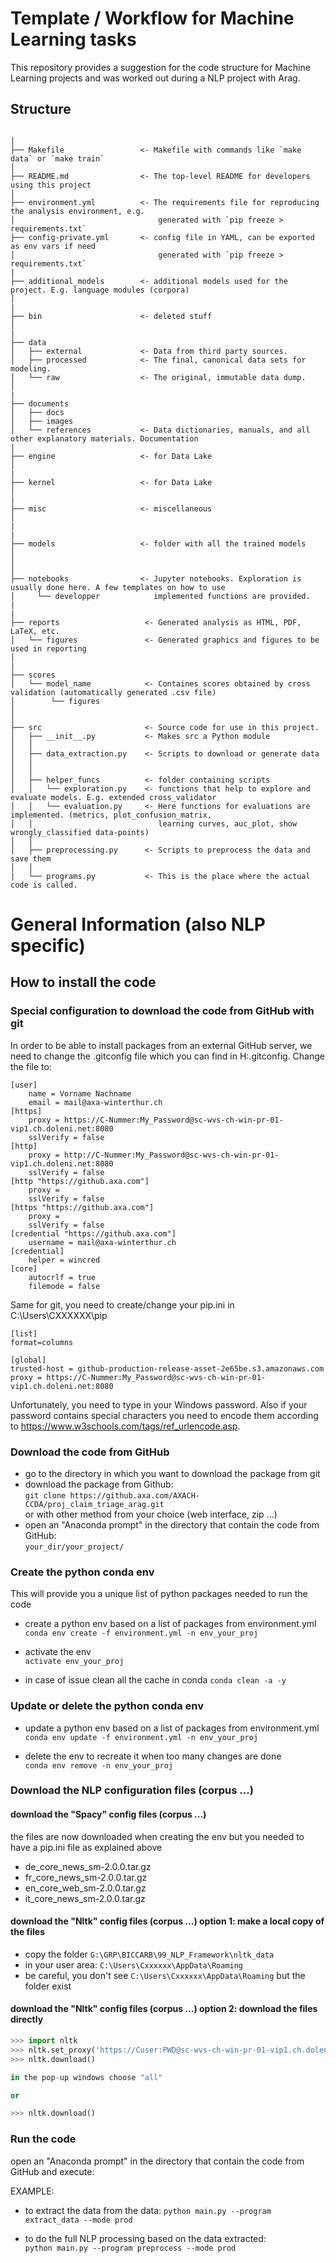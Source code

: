 # Template / Workflow for Machine Learning tasks

This repository provides a suggestion for the code structure for Machine Learning projects and was worked out during a NLP project with Arag.

## Structure

```

│
├── Makefile                 <- Makefile with commands like `make data` or `make train`
│
├── README.md                <- The top-level README for developers using this project
│
├── environment.yml          <- The requirements file for reproducing the analysis environment, e.g.
│                                generated with `pip freeze > requirements.txt`
├── config-private.yml       <- config file in YAML, can be exported as env vars if need
│                                generated with `pip freeze > requirements.txt`
|
├── additional_models        <- additional models used for the project. E.g. language modules (corpora)
│
|
├── bin                      <- deleted stuff
│
|
├── data
│   ├── external             <- Data from third party sources.
│   ├── processed            <- The final, canonical data sets for modeling.
│   └── raw                  <- The original, immutable data dump.
│
|
├── documents
│   ├── docs
│   ├── images
│   └── references           <- Data dictionaries, manuals, and all other explanatory materials. Documentation
|
├── engine                   <- for Data Lake
│
|
├── kernel                   <- for Data Lake
│
|
├── misc                     <- miscellaneous
│
|
|
├── models                   <- folder with all the trained models
│
│
│
├── notebooks                <- Jupyter notebooks. Exploration is usually done here. A few templates on how to use
│     └── developper            implemented functions are provided.
|
|
├── reports                   <- Generated analysis as HTML, PDF, LaTeX, etc.
│   └── figures               <- Generated graphics and figures to be used in reporting
│
|
├── scores
│   └── model_name            <- Containes scores obtained by cross validation (automatically generated .csv file)
│        └── figures
│
│
├── src                       <- Source code for use in this project.
│   ├── __init__.py           <- Makes src a Python module
│   │
│   ├── data_extraction.py    <- Scripts to download or generate data
│   │ 
│   │
│   ├── helper_funcs          <- folder containing scripts
│   │   └── exploration.py    <- functions that help to explore and evaluate models. E.g. extended cross_validator
│   │   └── evaluation.py     <- Here functions for evaluations are implemented. (metrics, plot_confusion_matrix, 
│   │                            learning curves, auc_plot, show wrongly_classified data-points)      
│   │
│   ├── preprocessing.py      <- Scripts to preprocess the data and save them
│   │
|   └── programs.py           <- This is the place where the actual code is called.
```



# General Information (also NLP specific)
## How to install the code

### Special configuration to download the code from GitHub with git

In order to be able to install packages from an external GitHub server, we need to change the .gitconfig file which you can find in H:\.gitconfig. Change the file to:

```
[user]
	name = Vorname Nachname
	email = mail@axa-winterthur.ch
[https]
    proxy = https://C-Nummer:My_Password@sc-wvs-ch-win-pr-01-vip1.ch.doleni.net:8080
    sslVerify = false
[http]
    proxy = http://C-Nummer:My_Password@sc-wvs-ch-win-pr-01-vip1.ch.doleni.net:8080
    sslVerify = false
[http "https://github.axa.com"]
    proxy =
    sslVerify = false
[https "https://github.axa.com"]
    proxy =
    sslVerify = false
[credential "https://github.axa.com"]
    username = mail@axa-winterthur.ch
[credential]
    helper = wincred
[core]
    autocrlf = true
    filemode = false
```

Same for git, you need to create/change your pip.ini in C:\Users\CXXXXXX\pip

```
[list]
format=columns

[global]
trusted-host = github-production-release-asset-2e65be.s3.amazonaws.com 
proxy = https://C-Nummer:My_Password@sc-wvs-ch-win-pr-01-vip1.ch.doleni.net:8080
```

Unfortunately, you need to type in your Windows password. Also if your password contains special characters you need to encode them according to https://www.w3schools.com/tags/ref_urlencode.asp.

### Download the code from GitHub
- go to the directory in which you want to download the package from git  
- download the package from Github:   
  ```git clone https://github.axa.com/AXACH-CCDA/proj_claim_triage_arag.git```   
  or with other method from your choice (web interface, zip ...)   
- open an "Anaconda prompt" in the directory that contain the code from GitHub:   
  ```your_dir/your_project/```

### Create the python conda env  
This will provide you a unique list of python packages needed to run the code

- create a python env based on a list of packages from environment.yml    
  ```conda env create -f environment.yml -n env_your_proj```
  
 - activate the env  
  ```activate env_your_proj```
  
 - in case of issue clean all the cache in conda
   ```conda clean -a -y```

### Update or delete the python conda env 
- update a python env based on a list of packages from environment.yml  
  ```conda env update -f environment.yml -n env_your_proj```

- delete the env to recreate it when too many changes are done  
  ```conda env remove -n env_your_proj```


### Download the NLP configuration files (corpus ...)  

#### download the "Spacy" config files (corpus ...)
the files are now downloaded when creating the env but you needed to have a pip.ini file as explained above
 - de_core_news_sm-2.0.0.tar.gz
 - fr_core_news_sm-2.0.0.tar.gz
 - en_core_web_sm-2.0.0.tar.gz
 - it_core_news_sm-2.0.0.tar.gz

#### download the "Nltk" config files (corpus ...) option 1: make a local copy of the files
- copy the folder ```G:\GRP\BICCARB\99_NLP_Framework\nltk_data```
- in your user area: ```C:\Users\Cxxxxxx\AppData\Roaming```
- be careful, you don't see ```C:\Users\Cxxxxxx\AppData\Roaming``` but the folder exist 

#### download the "Nltk" config files (corpus ...) option 2: download the files directly
```python
>>> import nltk
>>> nltk.set_proxy('https://Cuser:PWD@sc-wvs-ch-win-pr-01-vip1.ch.doleni.net:8080')
>>> nltk.download()

in the pop-up windows choose "all"

or

>>> nltk.download() 
```


### Run the code
open an "Anaconda prompt" in the directory that contain the code from GitHub and execute:

EXAMPLE:

- to extract the data from the data:
   ```python main.py --program extract_data --mode prod```

- to do the full NLP processing based on the data extracted:    
   ```python main.py --program preprocess --mode prod```
   

